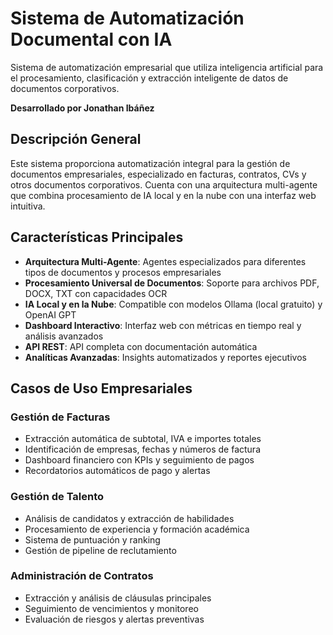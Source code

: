 # Sistema de Automatización Documental con IA

Sistema de automatización empresarial que utiliza inteligencia artificial para el procesamiento, clasificación y extracción inteligente de datos de documentos corporativos.

**Desarrollado por Jonathan Ibáñez**

## Descripción General

Este sistema proporciona automatización integral para la gestión de documentos empresariales, especializado en facturas, contratos, CVs y otros documentos corporativos. Cuenta con una arquitectura multi-agente que combina procesamiento de IA local y en la nube con una interfaz web intuitiva.

## Características Principales

- **Arquitectura Multi-Agente**: Agentes especializados para diferentes tipos de documentos y procesos empresariales
- **Procesamiento Universal de Documentos**: Soporte para archivos PDF, DOCX, TXT con capacidades OCR
- **IA Local y en la Nube**: Compatible con modelos Ollama (local gratuito) y OpenAI GPT
- **Dashboard Interactivo**: Interfaz web con métricas en tiempo real y análisis avanzados
- **API REST**: API completa con documentación automática
- **Analíticas Avanzadas**: Insights automatizados y reportes ejecutivos

## Casos de Uso Empresariales

### Gestión de Facturas
- Extracción automática de subtotal, IVA e importes totales
- Identificación de empresas, fechas y números de factura
- Dashboard financiero con KPIs y seguimiento de pagos
- Recordatorios automáticos de pago y alertas

### Gestión de Talento
- Análisis de candidatos y extracción de habilidades
- Procesamiento de experiencia y formación académica
- Sistema de puntuación y ranking
- Gestión de pipeline de reclutamiento

### Administración de Contratos
- Extracción y análisis de cláusulas principales
- Seguimiento de vencimientos y monitoreo
- Evaluación de riesgos y alertas preventivas